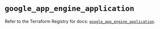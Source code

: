 # `google_app_engine_application`

Refer to the Terraform Registry for docs: [`google_app_engine_application`](https://registry.terraform.io/providers/hashicorp/google/6.27.0/docs/resources/app_engine_application).
